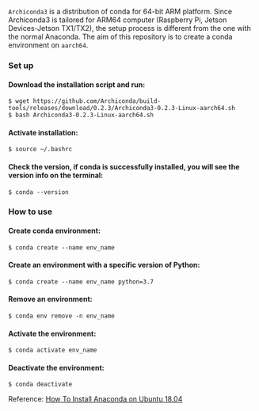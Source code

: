 
`Archiconda3` is a distribution of conda for 64-bit ARM platform. 
Since Archiconda3 is tailored for ARM64 computer (Raspberry Pi, Jetson Devices-Jetson TX1/TX2), the setup process is different from the one with the normal Anaconda.
The aim of this repository is to create a conda environment on `aarch64`.

### Set up

#### Download the installation script and run:
```
$ wget https://github.com/Archiconda/build-tools/releases/download/0.2.3/Archiconda3-0.2.3-Linux-aarch64.sh
$ bash Archiconda3-0.2.3-Linux-aarch64.sh
```


#### Activate installation:
```
$ source ~/.bashrc
```

#### Check the version, if conda is successfully installed, you will see the version info on the terminal:
```
$ conda --version
```
### How to use

#### Create conda environment:
```$ conda create --name env_name```

#### Create an environment with a specific version of Python:
```$ conda create --name env_name python=3.7```

#### Remove an environment:
```$ conda env remove -n env_name```

#### Activate the environment:
```$ conda activate env_name```

#### Deactivate the environment:
```$ conda deactivate```

Reference: [How To Install Anaconda on Ubuntu 18.04](https://www.digitalocean.com/community/tutorials/how-to-install-anaconda-on-ubuntu-18-04-quickstart)
